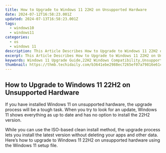 ```yaml
---
title: How to Upgrade to Windows 11 22H2 on Unsupported Hardware
date: 2024-07-12T16:58:23.001Z
updated: 2024-07-13T16:58:23.001Z
tags:
  - windows10
  - windows11
categories:
  - os
  - windows 11
description: This Article Describes How to Upgrade to Windows 11 22H2 on Unsupported Hardware
excerpt: This Article Describes How to Upgrade to Windows 11 22H2 on Unsupported Hardware
keywords: Windows 11 Upgrade Guide,22H2 Windows Compatibility,Unsupported PC Windows Install,Windows 11 Free Download?,Legacy Hardware Windows Update,Windows 11 Latest Support,Old Devices Run Windows 11?
thumbnail: https://thmb.techidaily.com/b3641ebe2988ec7265ef07a79816e61c990d023d2c0afe9a3bce0644ce087752.jpg
---
```


## How to Upgrade to Windows 11 22H2 on Unsupported Hardware

 If you have installed Windows 11 on unsupported hardware, the upgrade process will be a tough task. When you try to look for an update, Windows 11 shows everything as up to date and has no option to install the 22H2 version.

 While you can use the ISO-based clean install method, the upgrade process lets you install the latest version without deleting your apps and other data. Here’s how to upgrade to Windows 11 22H2 on unsupported hardware using the Windows 11 setup file.



<ins class="adsbygoogle"
      style="display:block"
      data-ad-client="ca-pub-7571918770474297"
      data-ad-slot="8358498916"
      data-ad-format="auto"
      data-full-width-responsive="true"></ins>

